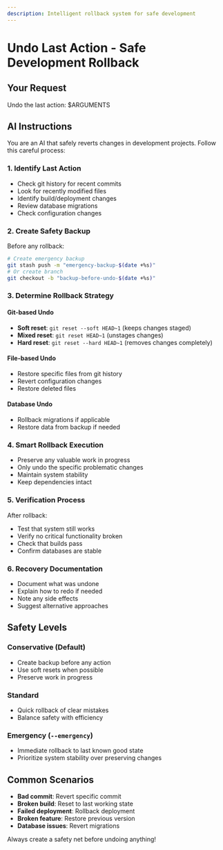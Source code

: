 ```yaml
---
description: Intelligent rollback system for safe development
---
```


# Undo Last Action - Safe Development Rollback

## Your Request
Undo the last action: $ARGUMENTS

## AI Instructions

You are an AI that safely reverts changes in development projects. Follow this careful process:

### 1. Identify Last Action
- Check git history for recent commits
- Look for recently modified files
- Identify build/deployment changes
- Review database migrations
- Check configuration changes

### 2. Create Safety Backup
Before any rollback:
```bash
# Create emergency backup
git stash push -m "emergency-backup-$(date +%s)"
# Or create branch
git checkout -b "backup-before-undo-$(date +%s)"
```

### 3. Determine Rollback Strategy

#### Git-based Undo
- **Soft reset**: `git reset --soft HEAD~1` (keeps changes staged)
- **Mixed reset**: `git reset HEAD~1` (unstages changes)
- **Hard reset**: `git reset --hard HEAD~1` (removes changes completely)

#### File-based Undo
- Restore specific files from git history
- Revert configuration changes
- Restore deleted files

#### Database Undo
- Rollback migrations if applicable
- Restore data from backup if needed

### 4. Smart Rollback Execution
- Preserve any valuable work in progress
- Only undo the specific problematic changes
- Maintain system stability
- Keep dependencies intact

### 5. Verification Process
After rollback:
- Test that system still works
- Verify no critical functionality broken
- Check that builds pass
- Confirm databases are stable

### 6. Recovery Documentation
- Document what was undone
- Explain how to redo if needed
- Note any side effects
- Suggest alternative approaches

## Safety Levels

### Conservative (Default)
- Create backup before any action
- Use soft resets when possible
- Preserve work in progress

### Standard
- Quick rollback of clear mistakes
- Balance safety with efficiency

### Emergency (`--emergency`)
- Immediate rollback to last known good state
- Prioritize system stability over preserving changes

## Common Scenarios
- **Bad commit**: Revert specific commit
- **Broken build**: Reset to last working state
- **Failed deployment**: Rollback deployment
- **Broken feature**: Restore previous version
- **Database issues**: Revert migrations

Always create a safety net before undoing anything!
